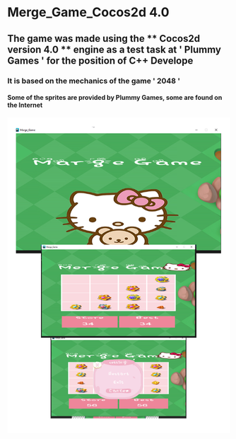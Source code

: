 # Merge_Game_Cocos2d 4.0

## The game was made using the ** Cocos2d version 4.0 ** engine as a test task at ' Plummy Games ' for the position of C++ Develope

### It is based on the mechanics of the game ' 2048 '

#### Some of the sprites are provided by Plummy Games, some are found on the Internet

![Screenshot of the game](https://github.com/AndriiHensiruk/Merge_Game_Cocos2d/blob/master/Merge_Game.png)


